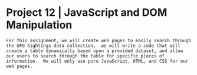 # Project 12 | JavaScript and DOM Manipulation

    For this assignment, we will create web pages to easily search through the UFO Sightings data collection.  we will write a code that will create a table dynamically based upon a provided dataset, and allow our users to search through the table for specific pieces of information.  We will only use pure JavaScript, HTML, and CSS for our web pages. 